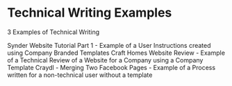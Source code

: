 # Technical Writing Examples

3 Examples of Technical Writing

Synder Website Tutorial Part 1 - Example of a User Instructions created using Company Branded Templates
Craft Homes Website Review - Example of a Technical Review of a Website for a Company using a Company Template
Craydl - Merging Two Facebook Pages - Example of a Process written for a non-technical user without a template
